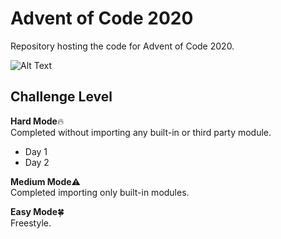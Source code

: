 # Advent of Code 2020

Repository hosting the code for Advent of Code 2020.  
  
![Alt Text](https://media4.giphy.com/media/UTFiHeDL8cOSA/giphy.gif)

## Challenge Level

**Hard Mode**:fire:   
Completed without importing any built-in or third party module.  

* Day 1
* Day 2
  
**Medium Mode**:warning:  
Completed importing only built-in modules.  
  
**Easy Mode**:four_leaf_clover:   
Freestyle.  
